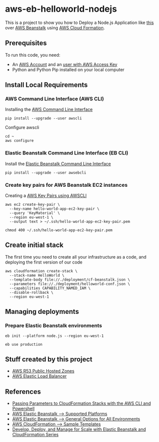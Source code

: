 # aws-eb-helloworld-nodejs

This is a project to show you how to Deploy a Node.js Application like [this](https://github.com/GoogleCloudPlatform/nodejs-getting-started.git) over [AWS Beanstalk](https://aws.amazon.com/elasticbeanstalk/) using [AWS Cloud Formation](https://aws.amazon.com/cloudformation).

## Prerequisites

To run this code, you need:
* An [AWS Account](https://aws.amazon.com) and an [user with AWS Access Key](http://docs.aws.amazon.com/IAM/latest/UserGuide/id_users_create.html)
* Python and Python Pip installed on your local computer

## Install Local Requirements

### AWS Command Line Interface (AWS CLI)

Installing the [AWS Command Line Interface](https://aws.amazon.com/cli)
```
pip install --upgrade --user awscli
```

Configure awscli
```
cd ~
aws configure
```

### Elastic Beanstalk Command Line Interface (EB CLI)

Install the [Elastic Beanstalk Command Line Interface](http://docs.aws.amazon.com/elasticbeanstalk/latest/dg/eb-cli3.html)
```
pip install --upgrade --user awsebcli
```

### Create key pairs for AWS Beanstalk EC2 instances

Creating a [AWS Key Pairs using AWSCLI](http://docs.aws.amazon.com/AWSCloudFormation/latest/UserGuide/cfn-using-cli.html)
```
aws ec2 create-key-pair \
  --key-name hello-world-app-ec2-key-pair \
  --query 'KeyMaterial' \
  --region eu-west-1 \
  --output text > ~/.ssh/hello-world-app-ec2-key-pair.pem

chmod 400 ~/.ssh/hello-world-app-ec2-key-pair.pem
```

## Create initial stack

The first time you need to create all your infrastructure as a code, and deploying the first version of our code
```
aws cloudformation create-stack \
  --stack-name HelloWorld \
  --template-body file://./deployment/cf-beanstalk.json \
  --parameters file://./deployment/helloworld-conf.json \
  --capabilities CAPABILITY_NAMED_IAM \
  --disable-rollback \
  --region eu-west-1
```

## Managing deployments

### Prepare Elastic Beanstalk environments

```
eb init --platform node.js --region eu-west-1

eb use production
```

## Stuff created by this project

* [AWS R53 Public Hosted Zones](http://docs.aws.amazon.com/Route53/latest/DeveloperGuide/AboutHZWorkingWith.html)
* [AWS Elastic Load Balancer](https://aws.amazon.com/elasticloadbalancing/)

## References

* [Passing Parameters to CloudFormation Stacks with the AWS CLI and Powershell](https://aws.amazon.com/es/blogs/devops/passing-parameters-to-cloudformation-stacks-with-the-aws-cli-and-powershell/)
* [AWS Elastic Beanstalk --> Supported Platforms](http://docs.aws.amazon.com/elasticbeanstalk/latest/dg/concepts.platforms.html#concepts.platforms.nodejs)
* [AWS Elastic Beanstalk --> General Options for All Environments](http://docs.aws.amazon.com/elasticbeanstalk/latest/dg/command-options-general.html#command-options-general-elasticbeanstalkhealthreporting)
* [AWS CloudFormation --> Sample Templates](http://docs.aws.amazon.com/AWSCloudFormation/latest/UserGuide/sample-templates-services-us-west-2.html#w2ab2c21c48c13c29)
* [Develop, Deploy, and Manage for Scale with Elastic Beanstalk and CloudFormation Series](https://aws.amazon.com/es/blogs/devops/part-1-develop-deploy-and-manage-for-scale-with-elastic-beanstalk-and-cloudformation-series/)
